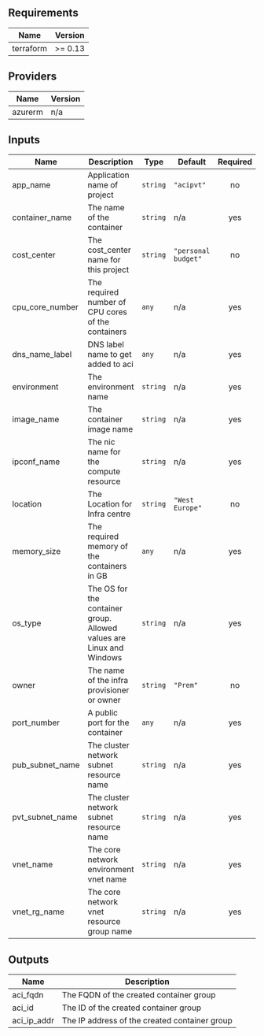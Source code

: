 ## Requirements

| Name | Version |
|------|---------|
| terraform | >= 0.13 |

## Providers

| Name | Version |
|------|---------|
| azurerm | n/a |

## Inputs

| Name | Description | Type | Default | Required |
|------|-------------|------|---------|:--------:|
| app\_name | Application name of project | `string` | `"acipvt"` | no |
| container\_name | The name of the container | `string` | n/a | yes |
| cost\_center | The cost\_center name for this project | `string` | `"personal budget"` | no |
| cpu\_core\_number | The required number of CPU cores of the containers | `any` | n/a | yes |
| dns\_name\_label | DNS label name to get added to aci | `any` | n/a | yes |
| environment | The environment name | `string` | n/a | yes |
| image\_name | The container image name | `string` | n/a | yes |
| ipconf\_name | The nic name for the compute resource | `string` | n/a | yes |
| location | The Location for Infra centre | `string` | `"West Europe"` | no |
| memory\_size | The required memory of the containers in GB | `any` | n/a | yes |
| os\_type | The OS for the container group. Allowed values are Linux and Windows | `string` | n/a | yes |
| owner | The name of the infra provisioner or owner | `string` | `"Prem"` | no |
| port\_number | A public port for the container | `any` | n/a | yes |
| pub\_subnet\_name | The cluster network subnet resource name | `string` | n/a | yes |
| pvt\_subnet\_name | The cluster network subnet resource name | `string` | n/a | yes |
| vnet\_name | The core network environment vnet name | `string` | n/a | yes |
| vnet\_rg\_name | The core network vnet resource group name | `string` | n/a | yes |

## Outputs

| Name | Description |
|------|-------------|
| aci\_fqdn | The FQDN of the created container group |
| aci\_id | The ID of the created container group |
| aci\_ip\_addr | The IP address of the created container group |

